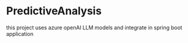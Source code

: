 # PredictiveAnalysis
this project uses azure openAI LLM models and integrate in spring boot application
